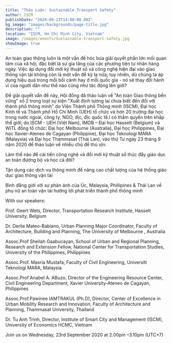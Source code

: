 ```yaml
---
title: "Thảo Luận: Sustainable Transport Safety" 
author: ISCM
publishDate: "2020-09-23T14:00:00.00Z"
bg_image: "images/backgrounds/page-title.jpg"
description: ""
location: "ISCM, Ho Chi Minh City, Vietnam"
image: /images/events/Sustainable-transport-safety.jpg
showImage: true
---
```

<!--StartFragment-->

An toàn giao thông luôn là một vấn đề hóc búa giải quyết phần lớn mối quan tâm của xã hội, đặc biệt là sự gia tăng của các phương tiện tư nhân hàng ngày. Việc áp dụng đổi mới kỹ thuật số và công nghệ hiện đại vào giao thông vận tải không còn là một vấn đề kỳ lạ nữa; tuy nhiên, dù chúng ta áp dụng hiệu quả trong mỗi bối cảnh hay ở mỗi quốc gia - nó sẽ thay đổi hành vi của người dân như thế nào cũng như tác động lên giới?

Để giải quyết vấn đề này, Hội đồng đã thảo luận về "An toàn Giao thông bền vững" số 2 trong loạt sự kiện "Xuất định tương lai chưa biết đến đối với thành phố thông minh" do Viện Thành phố Thông minh (ISCM), Đại học Kinh tế và Thành phố Hồ Chí Minh (UEH) tổ chức và hơn 20 trường đại học trong nước ngoài, công ty, NGO, địc, địc quốc tế.l có thẩm quyền trên khắp thế giới; do ISCM - UEH (Việt Nam), IMOB – Đại học Hasselt (Belgium) và WiTL đồng tổ chức: Đại học Melbourne (Australia), Đại học Philippines, Đại học Xavier-Ateneo de Cagayan (Philippine), Đại học Teknologi MARA (Malaysia) và Đại học Thammasat (Thái Lan), vào thứ Tư ngày 23 tháng 9 năm 2020 để thảo luận về nhiều chủ đề thú vị̂n:

Làm thế nào để cải tiến công nghệ và đổi mới kỹ thuật số thúc đẩy giáo dục an toàn đường bộ và học cả đời?

Tận dụng các dịch vụ thông minh để nâng cao chất lượng của hệ thống giáo dục giao thông vận tải

Bình đẳng giới với sự phản ánh của Úc, Malaysia, Phillipines & Thái Lan về phụ nữ an toàn vận tải hướng tới phát triển thành phố thông minh

With our speakers:

Prof. Geert Wets, Director, Transportation Research Institute, Hasselt University, Belgium

Dr. Derlie Mateo-Babiano, Urban Planning Major Coordinator, Faculty of Architecture, Building and Planning, The University of Melbourne , Australia

Assoc.Prof Sheilah Gaabucayan, School of Urban and Regional Planning, Research and Extension Fellow, National Center for Transportation Studies, University of the Philippines, Philippines

Assoc.Prof. Masria Mustafa, Faculty of Civil Engineering, Universiti Teknologi MARA, Malaysia

Assoc.Prof Anabel A. ABuzo, Director of the Engineering Resource Center, Civil Engineering Department, Xavier University-Ateneo de Cagayan, Philippines

Assoc.Prof.Pawinee IAMTRAKUL (Ph.D), Director, Center of Excellence in Urban Mobility Research and Innovation, Faculty of Architecture and Planning, Thammasat University, Thailand

Dr. Tu Anh Trinh, Director, Institute of Smart City and Management (ISCM), University of Economics HCMC, Vietnam

Join us on Wednesday, 23rd September 2020 at 2.00pm –3.10pm (UTC+7)

<!--EndFragment-->